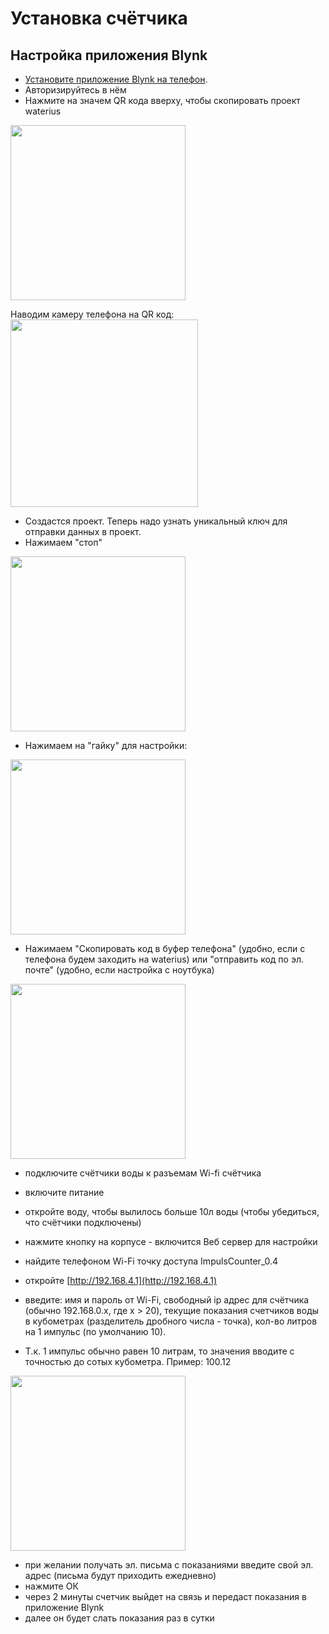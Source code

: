 
# Установка счётчика

## Настройка приложения Blynk
- [Установите приложение Blynk на телефон](https://www.blynk.cc/getting-started).
- Авторизируйтесь в нём
- Нажмите на значем QR кода вверху, чтобы скопировать проект waterius

<img src="https://github.com/dontsovcmc/waterius/blob/master/files/step01.png" data-canonical-src="https://github.com/dontsovcmc/waterius/blob/master/files/step01.png" width="280"/> 

Наводим камеру телефона на QR код:
<img src="https://github.com/dontsovcmc/waterius/blob/master/files/qr.png" data-canonical-src="https://github.com/dontsovcmc/waterius/blob/master/files/qr.png" width="300"/> 

- Создастся проект. Теперь надо узнать уникальный ключ для отправки данных в проект.
- Нажимаем "стоп"

<img src="https://github.com/dontsovcmc/waterius/blob/master/files/step02.png" data-canonical-src="https://github.com/dontsovcmc/waterius/blob/master/files/step02.png" width="280"/> 

- Нажимаем на "гайку" для настройки:

<img src="https://github.com/dontsovcmc/waterius/blob/master/files/step03.png" data-canonical-src="https://github.com/dontsovcmc/waterius/blob/master/files/step03.png" width="280"/> 

- Нажимаем "Скопировать код в буфер телефона" (удобно, если с телефона будем заходить на waterius) или "отправить код по эл. почте" (удобно, если настройка с ноутбука)

<img src="https://github.com/dontsovcmc/waterius/blob/master/files/step04.png" data-canonical-src="https://github.com/dontsovcmc/waterius/blob/master/files/step04.png" width="280"/> 

- подключите счётчики воды к разъемам Wi-fi счётчика
- включите питание
- откройте воду, чтобы вылилось больше 10л воды (чтобы убедиться, что счётчики подключены)
- нажмите кнопку на корпусе - включится Веб сервер для настройки
- найдите телефоном Wi-Fi точку доступа ImpulsCounter_0.4
- откройте [http://192.168.4.1](http://192.168.4.1)
- введите: имя и пароль от Wi-Fi, свободный ip адрес для счётчика (обычно 192.168.0.x, где x > 20), текущие показания счетчиков воды в кубометрах (разделитель дробного числа - точка), кол-во литров на 1 импульс (по умолчанию 10). 

- Т.к. 1 импульс обычно равен 10 литрам, то значения вводите с точностью до сотых кубометра. Пример: 100.12
<img src="https://github.com/dontsovcmc/waterius/blob/master/files/wifi_setup.png" data-canonical-src="https://github.com/dontsovcmc/waterius/blob/master/files/wifi_setup.png" width="280"/> 

- при желании получать эл. письма с показаниями введите свой эл. адрес (письма будут приходить ежедневно)
- нажмите ОК
- через 2 минуты счетчик выйдет на связь и передаст показания в приложение Blynk
- далее он будет слать показания раз в сутки